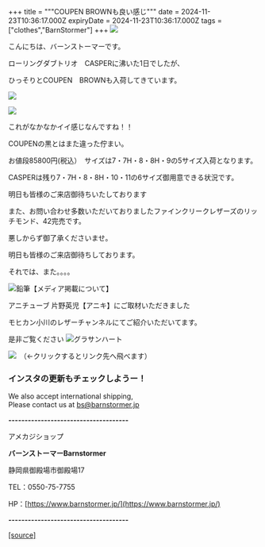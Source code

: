 +++
title = """COUPEN BROWNも良い感じ"""
date = 2024-11-23T10:36:17.000Z
expiryDate = 2024-11-23T10:36:17.000Z
tags = ["clothes","BarnStormer"]
+++
[![](https://stat.ameba.jp/user_images/20231023/16/barnstormer-go/b2/03/p/o0420015015354743273.png)](https://ameblo.jp/barnstormer-go/entry-12825670498.html)

こんにちは、バーンストーマーです。

ローリングダブトリオ　CASPERに沸いた1日でしたが、

ひっそりとCOUPEN　BROWNも入荷してきています。

[![](https://stat.ameba.jp/user_images/20241123/19/barnstormer-go/0d/63/j/o0466070015513405085.jpg)](https://stat.ameba.jp/user_images/20241123/19/barnstormer-go/0d/63/j/o0466070015513405085.jpg)

[![](https://stat.ameba.jp/user_images/20241123/19/barnstormer-go/14/17/j/o0466070015513405089.jpg)](https://stat.ameba.jp/user_images/20241123/19/barnstormer-go/14/17/j/o0466070015513405089.jpg)

これがなかなかイイ感じなんですね！！

COUPENの黒とはまた違った佇まい。

お値段85800円(税込）　サイズは7・7H・8・8H・9の5サイズ入荷となります。

CASPERは残り7・7H・8・8H・10・11の6サイズ御用意できる状況です。

明日も皆様のご来店御待ちいたしております

また、お問い合わせ多数いただいておりましたファインクリークレザーズのリッチモンド、42完売です。

悪しからず御了承くださいませ。

明日も皆様のご来店御待ちしております。

それでは、また。。。。

![鉛筆](https://stat100.ameba.jp/blog/ucs/img/char/char3/519.png)【メディア掲載について】

アニチューブ 片野英児【アニキ】にご取材いただきました

モヒカン小川のレザーチャンネルにてご紹介いただいてます。

是非ご覧ください ![グラサンハート](https://stat100.ameba.jp/blog/ucs/img/char/char3/148.png)

[![](https://stat.ameba.jp/user_images/20230412/16/barnstormer-go/6a/23/p/o0108010815269242493.png)](https://www.instagram.com/barnstormer_daily/)　（←クリックするとリンク先へ飛べます）

### インスタの更新もチェックしようー！

We also accept international shipping,  
Please contact us at bs@barnstormer.jp

**\-------------------------------------**

アメカジショップ

**バーンストーマーBarnstormer**

静岡県御殿場市御殿場17

TEL：0550-75-7755

HP：[https://www.barnstormer.jp/](https://www.barnstormer.jp/)

**\-------------------------------------**

[[source]](https://ameblo.jp/barnstormer-go/entry-12876099162.html)
